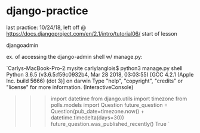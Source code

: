 # django-practice

last practice: 10/24/18, left off @ https://docs.djangoproject.com/en/2.1/intro/tutorial06/
start of lesson

djangoadmin

ex. of accessing the django-admin shell w/ manage.py:

`Carlys-MacBook-Pro-2:mysite carlylanglois$ python3 manage.py shell
Python 3.6.5 (v3.6.5:f59c0932b4, Mar 28 2018, 03:03:55)
[GCC 4.2.1 (Apple Inc. build 5666) (dot 3)] on darwin
Type "help", "copyright", "credits" or "license" for more information.
(InteractiveConsole)
>>> import datetime
>>> from django.utils import timezone
>>> from polls.models import Question
>>> future_question = Question(pub_date=timezone.now() + datetime.timedelta(days=30))
>>> future_question.was_published_recently()
True
>>>`
